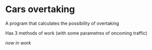 # Cars overtaking

A program that calculates the possibility of overtaking

Has 3 methods of work (with some parametres of oncoming traffic)

<i>now in work</i>
